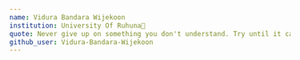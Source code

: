 ```yaml
---
name: Vidura Bandara Wijekoon 
institution: University Of Ruhuna🚩
quote: Never give up on something you don't understand. Try until it can succeed. 
github_user: Vidura-Bandara-Wijekoon
---
```

